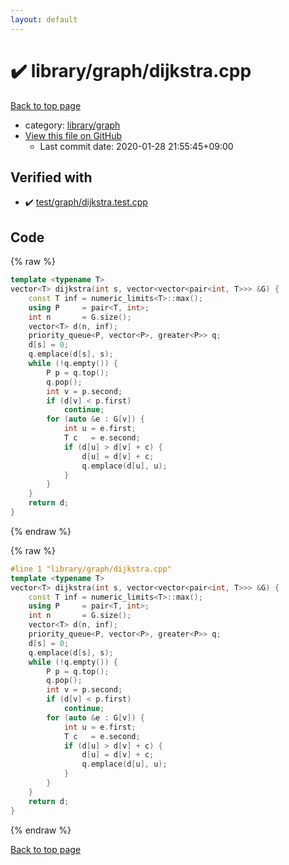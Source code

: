 ```yaml
---
layout: default
---
```


<!-- mathjax config similar to math.stackexchange -->
<script type="text/javascript" async
  src="https://cdnjs.cloudflare.com/ajax/libs/mathjax/2.7.5/MathJax.js?config=TeX-MML-AM_CHTML">
</script>
<script type="text/x-mathjax-config">
  MathJax.Hub.Config({
    TeX: { equationNumbers: { autoNumber: "AMS" }},
    tex2jax: {
      inlineMath: [ ['$','$'] ],
      processEscapes: true
    },
    "HTML-CSS": { matchFontHeight: false },
    displayAlign: "left",
    displayIndent: "2em"
  });
</script>

<script type="text/javascript" src="https://cdnjs.cloudflare.com/ajax/libs/jquery/3.4.1/jquery.min.js"></script>
<script src="https://cdn.jsdelivr.net/npm/jquery-balloon-js@1.1.2/jquery.balloon.min.js" integrity="sha256-ZEYs9VrgAeNuPvs15E39OsyOJaIkXEEt10fzxJ20+2I=" crossorigin="anonymous"></script>
<script type="text/javascript" src="../../../assets/js/copy-button.js"></script>
<link rel="stylesheet" href="../../../assets/css/copy-button.css" />


# :heavy_check_mark: library/graph/dijkstra.cpp

<a href="../../../index.html">Back to top page</a>

* category: <a href="../../../index.html#c5878b56724fd1eb9362c2254e5c362f">library/graph</a>
* <a href="{{ site.github.repository_url }}/blob/master/library/graph/dijkstra.cpp">View this file on GitHub</a>
    - Last commit date: 2020-01-28 21:55:45+09:00




## Verified with

* :heavy_check_mark: <a href="../../../verify/test/graph/dijkstra.test.cpp.html">test/graph/dijkstra.test.cpp</a>


## Code

<a id="unbundled"></a>
{% raw %}
```cpp
template <typename T>
vector<T> dijkstra(int s, vector<vector<pair<int, T>>> &G) {
    const T inf = numeric_limits<T>::max();
    using P     = pair<T, int>;
    int n       = G.size();
    vector<T> d(n, inf);
    priority_queue<P, vector<P>, greater<P>> q;
    d[s] = 0;
    q.emplace(d[s], s);
    while (!q.empty()) {
        P p = q.top();
        q.pop();
        int v = p.second;
        if (d[v] < p.first)
            continue;
        for (auto &e : G[v]) {
            int u = e.first;
            T c   = e.second;
            if (d[u] > d[v] + c) {
                d[u] = d[v] + c;
                q.emplace(d[u], u);
            }
        }
    }
    return d;
}
```
{% endraw %}

<a id="bundled"></a>
{% raw %}
```cpp
#line 1 "library/graph/dijkstra.cpp"
template <typename T>
vector<T> dijkstra(int s, vector<vector<pair<int, T>>> &G) {
    const T inf = numeric_limits<T>::max();
    using P     = pair<T, int>;
    int n       = G.size();
    vector<T> d(n, inf);
    priority_queue<P, vector<P>, greater<P>> q;
    d[s] = 0;
    q.emplace(d[s], s);
    while (!q.empty()) {
        P p = q.top();
        q.pop();
        int v = p.second;
        if (d[v] < p.first)
            continue;
        for (auto &e : G[v]) {
            int u = e.first;
            T c   = e.second;
            if (d[u] > d[v] + c) {
                d[u] = d[v] + c;
                q.emplace(d[u], u);
            }
        }
    }
    return d;
}

```
{% endraw %}

<a href="../../../index.html">Back to top page</a>

